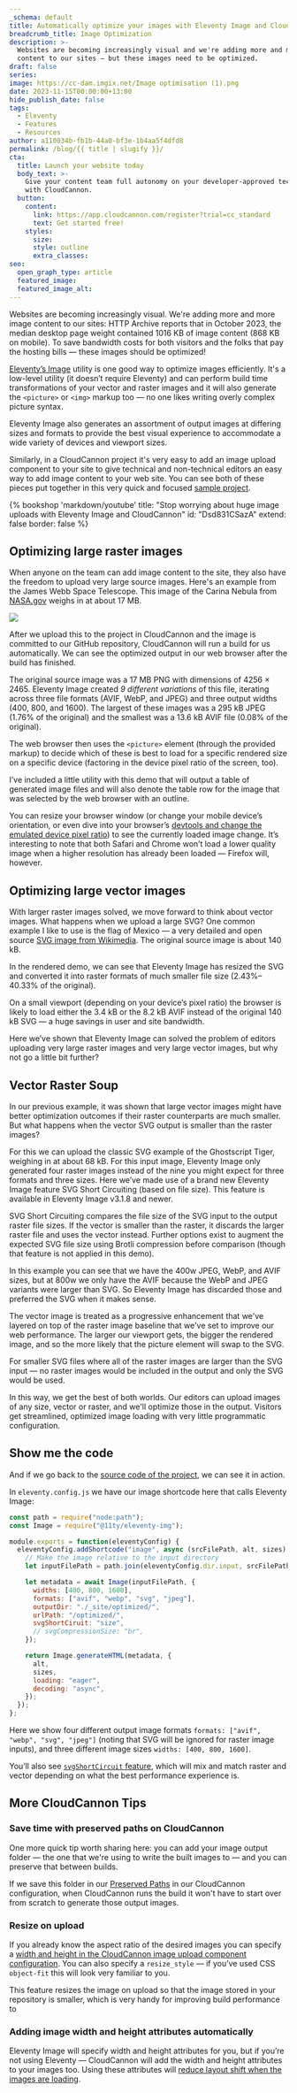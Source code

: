 ```yaml
---
_schema: default
title: Automatically optimize your images with Eleventy Image and CloudCannon
breadcrumb_title: Image Optimization
description: >-
  Websites are becoming increasingly visual and we're adding more and more image
  content to our sites — but these images need to be optimized. 
draft: false
series:
image: https://cc-dam.imgix.net/Image optimisation (1).png
date: 2023-11-15T00:00:00+13:00
hide_publish_date: false
tags:
  - Eleventy
  - Features
  - Resources
author: a110034b-fb1b-44a0-bf3e-1b4aa5f4dfd8
permalink: /blog/{{ title | slugify }}/
cta:
  title: Launch your website today
  body_text: >-
    Give your content team full autonomy on your developer-approved tech stack
    with CloudCannon.
  button:
    content:
      link: https://app.cloudcannon.com/register?trial=cc_standard
      text: Get started free!
    styles:
      size:
      style: outline
      extra_classes:
seo:
  open_graph_type: article
  featured_image:
  featured_image_alt:
---
```

Websites are becoming increasingly visual. We're adding more and more image content to our sites: HTTP Archive reports that in October 2023, the median desktop page weight contained 1016 KB of image content (868 KB on mobile). To save bandwidth costs for both visitors and the folks that pay the hosting bills — these images should be optimized!

<a target="_blank" rel="noopener" href="https://www.11ty.dev/docs/plugins/image/">Eleventy’s Image</a> utility is one good way to optimize images efficiently. It's a low-level utility (it doesn’t require Eleventy) and can perform build time transformations of your vector and raster images and it will also generate the `<picture>` or `<img>` markup too — no one likes writing overly complex picture syntax.

Eleventy Image also generates an assortment of output images at differing sizes and formats to provide the best visual experience to accommodate a wide variety of devices and viewport sizes.

Similarly, in a CloudCannon project it's very easy to add an image upload component to your site to give technical and non-technical editors an easy way to add image content to your web site. You can see both of these pieces put together in this very quick and focused <a target="_blank" rel="noopener" href="https://github.com/zachleat/demo-cloudcannon-image-optimization">sample project</a>.

{% bookshop 'markdown/youtube' title: "Stop worrying about huge image uploads with Eleventy Image and CloudCannon" id: "Dsd831CSazA" extend: false border: false %}

## Optimizing large raster images

When anyone on the team can add image content to the site, they also have the freedom to upload very large source images. Here's an example from the James Webb Space Telescope. This image of the Carina Nebula from <a target="_blank" rel="noopener" href="http://nasa.gov/">NASA.gov</a> weighs in at about 17 MB.

![](https://cc-dam.imgix.net/ONZw4QWeM9-1600.jpeg)

After we upload this to the project in CloudCannon and the image is committed to our GitHub repository, CloudCannon will run a build for us automatically. We can see the optimized output in our web browser after the build has finished.

The original source image was a 17 MB PNG with dimensions of 4256 × 2465. Eleventy Image created *9 different variations* of this file, iterating across three file formats (AVIF, WebP, and JPEG) and three output widths (400, 800, and 1600). The largest of these images was a 295 kB JPEG (1.76% of the original) and the smallest was a 13.6 kB AVIF file (0.08% of the original).

The web browser then uses the `<picture>` element (through the provided markup) to decide which of these is best to load for a specific rendered size on a specific device (factoring in the device pixel ratio of the screen, too).

I’ve included a little utility with this demo that will output a table of generated image files and will also denote the table row for the image that was selected by the web browser with an outline.

You can resize your browser window (or change your mobile device’s orientation, or even dive into your browser’s <a target="_blank" rel="noopener" href="https://developer.chrome.com/docs/devtools/device-mode/#dpr">devtools and change the emulated device pixel ratio</a>) to see the currently loaded image change. It’s interesting to note that both Safari and Chrome won’t load a lower quality image when a higher resolution has already been loaded — Firefox will, however.

## Optimizing large vector images

With larger raster images solved, we move forward to think about vector images. What happens when we upload a large SVG? One common example I like to use is the flag of Mexico — a very detailed and open source <a target="_blank" rel="noopener" href="https://commons.wikimedia.org/wiki/File:Flag_of_Mexico.svg">SVG image from Wikimedia</a>. The original source image is about 140 kB.

In the rendered demo, we can see that Eleventy Image has resized the SVG and converted it into raster formats of much smaller file size (2.43%–40.33% of the original).

On a small viewport (depending on your device’s pixel ratio) the browser is likely to load either the 3.4 kB or the 8.2 kB AVIF instead of the original 140 kB SVG — a huge savings in user and site bandwidth.

Here we’ve shown that Eleventy Image can solved the problem of editors uploading very large raster images and very large vector images, but why not go a little bit further?

## Vector Raster Soup

In our previous example, it was shown that large vector images might have better optimization outcomes if their raster counterparts are much smaller. But what happens when the vector SVG output is smaller than the raster images?

For this we can upload the classic SVG example of the Ghostscript Tiger, weighing in at about 68 kB. For this input image, Eleventy Image only generated four raster images instead of the nine you might expect for three formats and three sizes. Here we’ve made use of a brand new Eleventy Image feature SVG Short Circuiting (based on file size). This feature is available in Eleventy Image v3.1.8 and newer.

SVG Short Circuiting compares the file size of the SVG input to the output raster file sizes. If the vector is smaller than the raster, it discards the larger raster file and uses the vector instead. Further options exist to augment the expected SVG file size using Brotli compression before comparison (though that feature is not applied in this demo).

In this example you can see that we have the 400w JPEG, WebP, and AVIF sizes, but at 800w we only have the AVIF because the WebP and JPEG variants were larger than SVG. So Eleventy Image has discarded those and preferred the SVG when it makes sense.

The vector image is treated as a progressive enhancement that we've layered on top of the raster image baseline that we've set to improve our web performance. The larger our viewport gets, the bigger the rendered image, and so the more likely that the picture element will swap to the SVG.

For smaller SVG files where all of the raster images are larger than the SVG input — no raster images would be included in the output and only the SVG would be used.

In this way, we get the best of both worlds. Our editors can upload images of any size, vector or raster, and we'll optimize those in the output. Visitors get streamlined, optimized image loading with very little programmatic configuration.

<!-- notionvc: bf55b902-993a-4829-b2db-946ba4118060 -->

## Show me the code

And if we go back to the <a target="_blank" rel="noopener" href="https://github.com/zachleat/demo-cloudcannon-image-optimization">source code of the project</a>, we can see it in action.

In `eleventy.config.js` we have our image shortcode here that calls Eleventy Image:

```javascript
const path = require("node:path");
const Image = require("@11ty/eleventy-img");

module.exports = function(eleventyConfig) {
  eleventyConfig.addShortcode("image", async (srcFilePath, alt, sizes) => {
    // Make the image relative to the input directory
    let inputFilePath = path.join(eleventyConfig.dir.input, srcFilePath);

    let metadata = await Image(inputFilePath, {
      widths: [400, 800, 1600],
      formats: ["avif", "webp", "svg", "jpeg"],
      outputDir: "./_site/optimized/",
      urlPath: "/optimized/",
      svgShortCiruit: "size",
      // svgCompressionSize: "br",
    });

    return Image.generateHTML(metadata, {
      alt,
      sizes,
      loading: "eager",
      decoding: "async",
    });
  });
};
```

Here we show four different output image formats `formats: ["avif", "webp", "svg", "jpeg"]` (noting that SVG will be ignored for raster image inputs), and three different image sizes `widths: [400, 800, 1600]`.

You’ll also see <a target="_blank" rel="noopener" href="https://www.11ty.dev/docs/plugins/image/#skip-raster-formats-for-svg"><code>svgShortCircuit</code> feature</a>, which will mix and match raster and vector depending on what the best performance experience is.

## More CloudCannon Tips

### Save time with preserved paths on CloudCannon

One more quick tip worth sharing here: you can add your image output folder — the one that we're using to write the built images to — and you can preserve that between builds.

If we save this folder in our <a target="_blank" rel="noopener" href="https://cloudcannon.com/documentation/articles/caching-specific-folders-to-reduce-build-times/#preserved-paths">Preserved Paths</a> in our CloudCannon configuration, when CloudCannon runs the build it won't have to start over from scratch to generate those output images.

### Resize on upload

If you already know the aspect ratio of the desired images you can specify a <a target="_blank" rel="noopener" href="https://cloudcannon.com/documentation/articles/using-upload-inputs-to-edit-your-data/#width">width and height in the CloudCannon image upload component configuration</a>. You can also specify a `resize_style`&nbsp;— if you’ve used CSS `object-fit` this will look very familiar to you.

This feature resizes the image on upload so that the image stored in your repository is smaller, which is very handy for improving build performance to

### Adding image width and height attributes automatically

Eleventy Image will specify width and height attributes for you, but if you’re not using Eleventy — CloudCannon will add the width and height attributes to your images too. Using these attributes will <a target="_blank" rel="noopener" href="https://developer.chrome.com/docs/lighthouse/best-practices/image-aspect-ratio/#check-the-images-width-and-height-attributes-in-the-html">reduce layout shift when the images are loading</a>.

<!-- notionvc: a4da286a-ee0f-45e0-8915-31e49ff3a069 -->